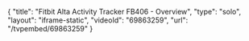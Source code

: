 {
    "title": "Fitbit Alta Activity Tracker FB406 - Overview",
    "type": "solo",
    "layout": "iframe-static",
    "videoId": "69863259",
    "url": "\/tvpembed\/69863259"
}